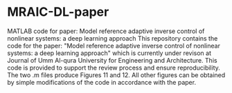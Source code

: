# MRAIC-DL-paper
MATLAB code for paper: Model reference adaptive inverse control of nonlinear systems: a deep learning approach
This repository contains the code for the paper: "Model reference adaptive inverse control of nonlinear systems: a deep learning approach" which is currently under revison at Journal of Umm Al-qura University for Engineering and Architecture. This code is provided to support the review process and ensure reproducibility. 
The two .m files produce Figures 11 and 12. All other figures can be obtained by simple modifications of the code in accordance with the paper. 
